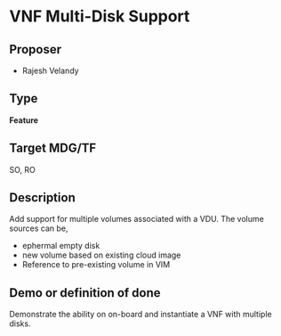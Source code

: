 # VNF Multi-Disk Support #

## Proposer ##
- Rajesh Velandy


## Type ##
**Feature**

## Target MDG/TF ##
SO, RO

## Description ##

Add support for multiple volumes associated with a VDU.
The volume sources can be,
 - ephermal empty disk
 - new volume based on existing cloud image
 - Reference to pre-existing volume in VIM


## Demo or definition of done ##
Demonstrate the ability on on-board and instantiate a VNF with multiple disks.
